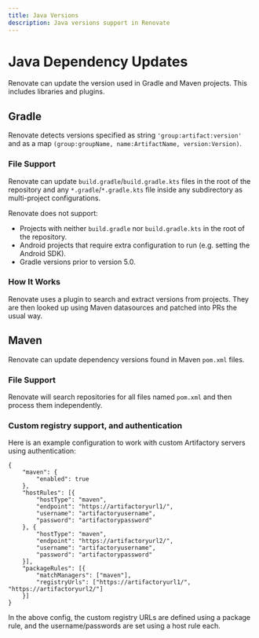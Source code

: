 ```yaml
---
title: Java Versions
description: Java versions support in Renovate
---
```


# Java Dependency Updates

Renovate can update the version used in Gradle and Maven projects. This includes libraries and plugins.

## Gradle

Renovate detects versions specified as string `'group:artifact:version'` and as a map `(group:groupName, name:ArtifactName, version:Version)`.

### File Support

Renovate can update `build.gradle`/`build.gradle.kts` files in the root of the repository and any `*.gradle`/`*.gradle.kts` file inside any subdirectory as multi-project configurations.

Renovate does not support:

- Projects with neither `build.gradle` nor `build.gradle.kts` in the root of the repository.
- Android projects that require extra configuration to run (e.g. setting the Android SDK).
- Gradle versions prior to version 5.0.

### How It Works

Renovate uses a plugin to search and extract versions from projects. They are then looked up using Maven datasources and patched into PRs the usual way.

## Maven

Renovate can update dependency versions found in Maven `pom.xml` files.

### File Support

Renovate will search repositories for all files named `pom.xml` and then process them independently.

### Custom registry support, and authentication

Here is an example configuration to work with custom Artifactory servers using authentication:

```
{
	"maven": {
	    "enabled": true
	},
	"hostRules": [{
	    "hostType": "maven",
        "endpoint": "https://artifactoryurl1/",
	    "username": "artifactoryusername",
	    "password": "artifactorypassword"
	}, {
	    "hostType": "maven",
        "endpoint": "https://artifactoryurl2/",
	    "username": "artifactoryusername",
	    "password": "artifactorypassword"
	}],
    "packageRules": [{
        "matchManagers": ["maven"],
	    "registryUrls": ["https://artifactoryurl1/", "https://artifactoryurl2/"]
    }]
}
```

In the above config, the custom registry URLs are defined using a package rule, and the username/passwords are set using a host rule each.
